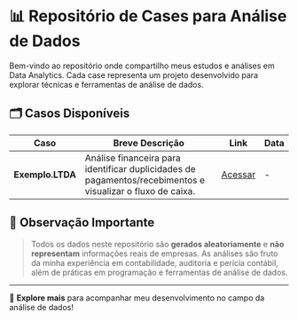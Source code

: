 # 📊 Repositório de Cases para Análise de Dados

Bem-vindo ao repositório onde compartilho meus estudos e análises em Data Analytics. Cada case representa um projeto desenvolvido para explorar técnicas e ferramentas de análise de dados.

## 🗂️ Casos Disponíveis

| **Caso**         | **Breve Descrição**                                                                                         | **Link**                                                                                       | **Data**      |
|------------------|-------------------------------------------------------------------------------------------------------------|-----------------------------------------------------------------------------------------------|---------------|
| **Exemplo.LTDA** | Análise financeira para identificar duplicidades de pagamentos/recebimentos e visualizar o fluxo de caixa.  | [Acessar](https://github.com/PauloHenkeM/cases-analise-de-dados/tree/main/Exemplo.LTDA)       | -             |


## 📌 Observação Importante
> Todos os dados neste repositório são **gerados aleatoriamente** e **não representam** informações reais de empresas. As análises são fruto da minha experiência em contabilidade, auditoria e perícia contábil, além de práticas em programação e ferramentas de análise de dados.

---

🔗 **Explore mais** para acompanhar meu desenvolvimento no campo da análise de dados!
